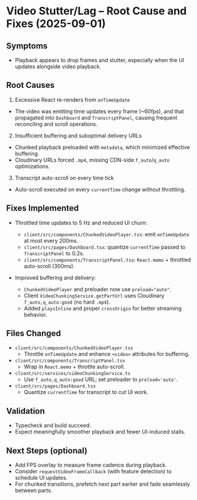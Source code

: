 # Video Stutter/Lag – Root Cause and Fixes (2025-09-01)

## Symptoms
- Playback appears to drop frames and stutter, especially when the UI updates alongside video playback.

## Root Causes
1) Excessive React re-renders from `onTimeUpdate`
- The video was emitting time updates every frame (~60fps), and that propagated into `Dashboard` and `TranscriptPanel`, causing frequent reconciling and scroll operations.

2) Insufficient buffering and suboptimal delivery URLs
- Chunked playback preloaded with `metadata`, which minimized effective buffering.
- Cloudinary URLs forced `.mp4`, missing CDN-side `f_auto`/`q_auto` optimizations.

3) Transcript auto-scroll on every time tick
- Auto-scroll executed on every `currentTime` change without throttling.

## Fixes Implemented
- Throttled time updates to 5 Hz and reduced UI churn:
  - `client/src/components/ChunkedVideoPlayer.tsx`: emit `onTimeUpdate` at most every 200ms.
  - `client/src/pages/Dashboard.tsx`: quantize `currentTime` passed to `TranscriptPanel` to 0.2s.
  - `client/src/components/TranscriptPanel.tsx`: `React.memo` + throttled auto-scroll (300ms).

- Improved buffering and delivery:
  - `ChunkedVideoPlayer` and preloader now use `preload="auto"`.
  - Client `VideoChunkingService.getPartUrl` uses Cloudinary `f_auto,q_auto:good` (no hard `.mp4`).
  - Added `playsInline` and proper `crossOrigin` for better streaming behavior.

## Files Changed
- `client/src/components/ChunkedVideoPlayer.tsx`
  - Throttle `onTimeUpdate` and enhance `<video>` attributes for buffering.
- `client/src/components/TranscriptPanel.tsx`
  - Wrap in `React.memo` + throttle auto-scroll.
- `client/src/services/videoChunkingService.ts`
  - Use `f_auto,q_auto:good` URL; set preloader to `preload='auto'`.
- `client/src/pages/Dashboard.tsx`
  - Quantize `currentTime` for transcript to cut UI work.

## Validation
- Typecheck and build succeed.
- Expect meaningfully smoother playback and fewer UI-induced stalls.

## Next Steps (optional)
- Add FPS overlay to measure frame cadence during playback.
- Consider `requestVideoFrameCallback` (with feature detection) to schedule UI updates.
- For chunked transitions, prefetch next part earlier and fade seamlessly between parts.
